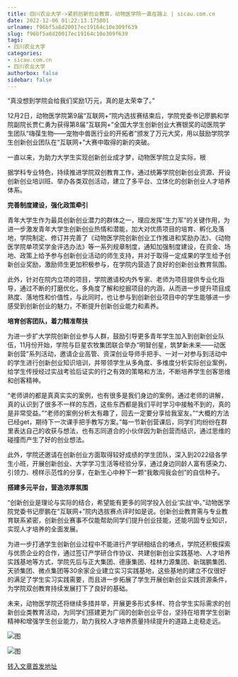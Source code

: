 ```yaml
---
title: 四川农业大学->紧抓创新创业教育，动物医学院一直在路上 | sicau.com.cn
date: 2022-12-06 01:22:13.175801
urlname: f96bf5a8d20017ec19164c10e309f639
slug: f96bf5a8d20017ec19164c10e309f639
tags: 
- 四川农业大学
categories:
- sicau.com.cn
- 四川农业大学
authorbox: false
sidebar: false
---
```

“真没想到学院会给我们奖励1万元，真的是太荣幸了。”

12月2日，动物医学院第9届“互联网+”院内选拔赛结束后，学院党委书记廖鹏和学院副院长贾仁勇为获得第8届“互联网+”全国大学生创新创业大赛银奖的动医院学生团队“嗨葆生物——宠物中兽医行业的开拓者”颁发了万元大奖，用以鼓励学院学生创新创业团队在“互联网+”大赛中取得的新的突破。

一直以来，为助力大学生实现创新创业成才梦，动物医学院立足实际，根
<!--more-->
据学科专业特色，持续推进学院双创教育工作，通过统筹学院创新创业资源、开设创新创业培训班、举办各类双创活动，建立了多平台、立体化的创新创业人才培养体系。

**完善制度建设，强化政策牵引**

青年大学生作为最具创新创业潜力的群体之一，理应发挥“生力军”的关键作用，为进一步激发青年大学生创新创业热情和潜能，加大对优质项目的培育、孵化及落地，学院制定、修订并完善了《动物医学院创新创业工作推进和奖励办法》、《动物医学院单项奖学金评选办法》等一系列规章制度，通知加强制度建设，在资金、场地、政策上给予参与创新创业活动的师生支持，并对于取得一定成果的学生给予创新创业奖励，激励师生更加积极参与，在学院内营造了良好的创新创业教育氛围。

此外，针对在院内立项的项目，学院邀请校内外专家、老师为项目提供专业化指导，通过不断的打磨优化，多角度了解和挖掘项目的内涵，从而进一步提升项目成熟度、落地性和价值性，与此同时，也让参与到创新创业项目中的学生能够进一步感受到创新创业的魅力，不断提升创新创业能力和素养。

**培育创客团队，着力精准帮扶**

为进一步扩大学院创新创业参与人群，鼓励引导更多青年学生加入到创新创业队伍，11月份开始，学院与巨星农牧集团联合举办“明智创星，筑梦新未来——动医新创营”系列活动，邀请企业高管、资深创业导师手把手、一对一对参与到活动中的学生进行创新创业知识培训，并带领学生从多角度、多维度分析实际创业案例，给学生传授经过实战考验后证实的行之有效的策略和方法，不断培养学生创客思维和创客精神。

“老师讲的都是真真实实的案例，也有很多是我们身边的案例，通过老师的讲解，真的认识到了很多不一样的东西，这些东西都是我们平时学习中接触不到的，真的是非常受益。”“老师的案例分析太有趣了，回去一定要分享给我室友。”“大概的方法已经get，期待下一次课手把手教写方案。”每一节新创营课后，同学们均纷纷在群里表达自己的收获与想法，也有志同道合的小伙伴因为新创营而结识，通过思维的碰撞而产生了好的创业想法。

此外，学院还邀请在创新创业方面取得较好成绩的学生团队，深入到2022级各学生小班，开展创新创业、大学学习生活等经验分享，通过身边同龄人富有感染力、引领力、榜样示范性的分享，在新生心中种下一颗“我敢闯我会创”的自信种子。

**搭建多元平台，营造浓厚氛围**

“创新创业是理论与实际的结合，希望能有更多的同学投入创业‘实战’中。”动物医学院党委书记廖鹏在“互联网+”院内选拔赛点评时如是说。创新创业教育需与专业教育联系紧密，创新创业赛事不仅能帮助同学们提升创业技能，还能巩固专业知识，实现人才培养的全面发展。

为进一步打通学生创新创业过程中不能进行产学研相结合的堵点，学院还积极探索与优质企业的合作，通过签订产学研合作协议、共建创新创业实践基地、人才培养实践基地等方式，学院先后与正大集团、德康集团、桂林力源集团、新瑞鹏集团、天骄集团、微点集团等30余家企业建立实习实践基地，这些基地的建立不仅很好的满足了学生实习实践需要，而且进一步拓展了学生开展创新创业实践资源条件，为学院双创教育持续发展打下了良好的基础。

未来，动物医学院还将继续多措并举，开展更多形式多样、符合学生实际需求的创新创业类教育活动，为同学们搭建更为广阔的创新创业平台，坚持在培育学生创新精神和增强学生创业能力，助力我校人才培养质量持续提升的道路上走稳走远。

![图](https://news.sicau.edu.cn/__local/A/2B/E2/C063D5EC134D856976B40083968_774B1C18_829D25.jpg)

![图](https://news.sicau.edu.cn/__local/0/FA/5C/FEDD76EE3C212A9128D46B8AC54_04605F73_46BF9.jpg)

[转入文章首发地址](https://news.sicau.edu.cn/info/1078/70450.htm)